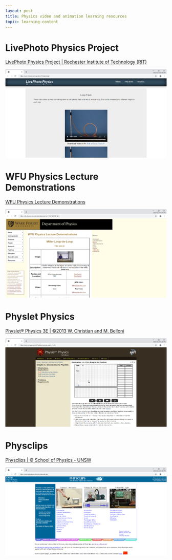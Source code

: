 ```yaml
---
layout: post
title: Physics video and animation learning resources
topic: learning-content
---
```


# LivePhoto Physics Project

[LivePhoto Physics Project \| Rochester Institute of Technology (RIT)](https://www.rit.edu/cos/livephoto/)

[![LivePhoto Physics Project \| Rochester Institute of Technology (RIT)](/images/PhysicsVideos/LivePhoto-Physics-Project.png)](https://www.rit.edu/cos/livephoto/LPVideos/loop/)

# WFU Physics Lecture Demonstrations

[WFU Physics Lecture Demonstrations](https://old.physics.wfu.edu/demolabs/demos/index.html)

[![WFU Physics Lecture Demonstrations](/images/PhysicsVideos/Mechanics-Demonstrations-WFU-Physics.png)](https://old.physics.wfu.edu/demolabs/demos/index.html)

# Physlet Physics

[Physlet® Physics 3E \| ©2013 W. Christian and M. Belloni](https://www.compadre.org/Physlets/)

[![Physlet® Physics 3E](/images/PhysicsVideos/Physlet-Physics-by-Christian-and-Belloni-Exploration-1-1.png)](https://www.compadre.org/Physlets/mechanics/ex1_1.cfm)

# Physclips

[Physclips \| © School of Physics - UNSW](https://www.animations.physics.unsw.edu.au/)

![Physclips \| © School of Physics - UNSW](/images/PhysicsVideos/Physics-animations-and-film-clips-Physclips-.png)